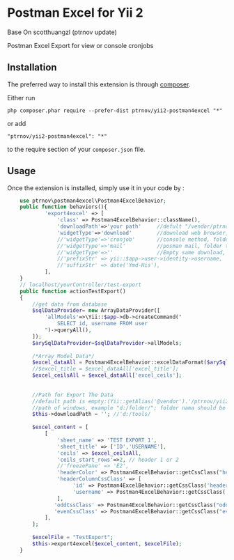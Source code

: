 Postman Excel for Yii 2
=======================
Base On scotthuangzl (ptrnov update)

Postman Excel Export for view or console cronjobs

Installation
------------

The preferred way to install this extension is through [composer](http://getcomposer.org/download/).

Either run

```
php composer.phar require --prefer-dist ptrnov/yii2-postman4excel "*"
```

or add

```
"ptrnov/yii2-postman4excel": "*"
```

to the require section of your `composer.json` file.


Usage
-----

Once the extension is installed, simply use it in your code by  :

```php
	use ptrnov\postman4excel\Postman4ExcelBehavior;
	public function behaviors(){
			'export4excel' => [
				'class' => Postman4ExcelBehavior::className(),
				'downloadPath'=>'your path'		//defult "/vendor/ptrnov/yii2-postman4excel/tmp/", Ecample Windows path "d:/folder/"
				'widgetType'=>'download' 		//download web browser, delete before download, tmp_download
				//'widgetType'=>'cronjob' 	 	//console method, folder tmp_cronjob
				//'widgetType'=>'mail'		 	//posman mail, folder tmp_mail
				//'widgetType'=>''	 			//Empty same download, file  stay on folder "tmp_mix"
				//'prefixStr' => yii::$app->user->identity->username,
				//'suffixStr' => date('Ymd-His'),
			],
	}
	// localhost/yourController/test-export
	public function actionTestExport()
    {
		//get data from database
		$sqlDataProvider= new ArrayDataProvider([
			'allModels'=>\Yii::$app->db->createCommand("	
				SELECT id, username FROM user
			")->queryAll(), 
		]);	
		$arySqlDataProvider=$sqlDataProvider->allModels;	
		
		/*Array Model Data*/
		$excel_dataAll = Postman4ExcelBehavior::excelDataFormat($arySqlDataProvider);
		//$excel_title = $excel_dataAll['excel_title'];
		$excel_ceilsAll = $excel_dataAll['excel_ceils'];
		
		
		//Path for Export The Data
		//default path is empty:(Yii::getAlias('@vendor').'/ptrnov/yii2-postman4excel/tmp');
		//path of windows, example "d:/folder/"; folder nama should be exist in path
		$this->downloadPath = ''; //'d:/tools/
		
		$excel_content = [
			[
				'sheet_name' => 'TEST EXPORT 1',
                'sheet_title' => ['ID','USERNAME'],
			    'ceils' => $excel_ceilsAll,
				'ceils_start_rows'=>2, // header 1 or 2
                //'freezePane' => 'E2',
                'headerColor' => Postman4ExcelBehavior::getCssClass("header"),
                'headerColumnCssClass' => [
					 'id' => Postman4ExcelBehavior::getCssClass('header'),
                     'username' => Postman4ExcelBehavior::getCssClass('header'),                   
                ], 
               'oddCssClass' => Postman4ExcelBehavior::getCssClass("odd"),
               'evenCssClass' => Postman4ExcelBehavior::getCssClass("even"),
			],
		];
		
		$excelFile = "TestExport";
		$this->export4excel($excel_content, $excelFile); 	
    }
```

